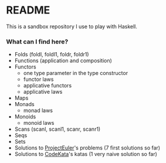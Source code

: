 # README #

This is a sandbox repository I use to play with Haskell.

### What can I find here? ###

* Folds (foldl, foldl1, foldr, foldr1)
* Functions (application and composition)
* Functors
  * one type parameter in the type constructor
  * functor laws
  * applicative functors
  * applicative laws
* Maps
* Monads
  * monad laws
* Monoids
  * monoid laws
* Scans (scanl, scanl1, scanr, scanr1)
* Seqs
* Sets
* Solutions to [ProjectEuler](https://projecteuler.net/archives)'s problems (7 first solutions so far)
* Solutions to [CodeKata](http://codekata.com)'s katas (1 very naive solution so far)
